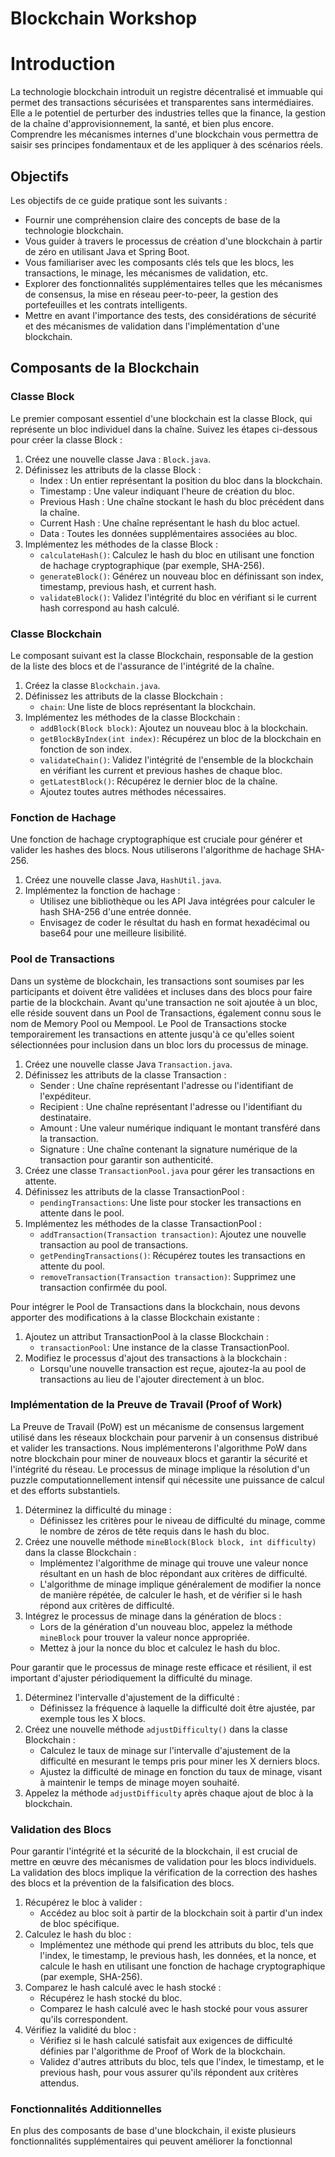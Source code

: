# Blockchain Workshop 
# Introduction

La technologie blockchain introduit un registre décentralisé et immuable qui permet des transactions sécurisées et transparentes sans intermédiaires. Elle a le potentiel de perturber des industries telles que la finance, la gestion de la chaîne d'approvisionnement, la santé, et bien plus encore. Comprendre les mécanismes internes d'une blockchain vous permettra de saisir ses principes fondamentaux et de les appliquer à des scénarios réels.

## Objectifs

Les objectifs de ce guide pratique sont les suivants :

- Fournir une compréhension claire des concepts de base de la technologie blockchain.
- Vous guider à travers le processus de création d'une blockchain à partir de zéro en utilisant Java et Spring Boot.
- Vous familiariser avec les composants clés tels que les blocs, les transactions, le minage, les mécanismes de validation, etc.
- Explorer des fonctionnalités supplémentaires telles que les mécanismes de consensus, la mise en réseau peer-to-peer, la gestion des portefeuilles et les contrats intelligents.
- Mettre en avant l'importance des tests, des considérations de sécurité et des mécanismes de validation dans l'implémentation d'une blockchain.

## Composants de la Blockchain

### Classe Block

Le premier composant essentiel d'une blockchain est la classe Block, qui représente un bloc individuel dans la chaîne. Suivez les étapes ci-dessous pour créer la classe Block :

1. Créez une nouvelle classe Java : `Block.java`.
2. Définissez les attributs de la classe Block :
   - Index : Un entier représentant la position du bloc dans la blockchain.
   - Timestamp : Une valeur indiquant l'heure de création du bloc.
   - Previous Hash : Une chaîne stockant le hash du bloc précédent dans la chaîne.
   - Current Hash : Une chaîne représentant le hash du bloc actuel.
   - Data : Toutes les données supplémentaires associées au bloc.
3. Implémentez les méthodes de la classe Block :
   - `calculateHash()`: Calculez le hash du bloc en utilisant une fonction de hachage cryptographique (par exemple, SHA-256).
   - `generateBlock()`: Générez un nouveau bloc en définissant son index, timestamp, previous hash, et current hash.
   - `validateBlock()`: Validez l'intégrité du bloc en vérifiant si le current hash correspond au hash calculé.

### Classe Blockchain

Le composant suivant est la classe Blockchain, responsable de la gestion de la liste des blocs et de l'assurance de l'intégrité de la chaîne.

1. Créez la classe `Blockchain.java`.
2. Définissez les attributs de la classe Blockchain :
   - `chain`: Une liste de blocs représentant la blockchain.
3. Implémentez les méthodes de la classe Blockchain :
   - `addBlock(Block block)`: Ajoutez un nouveau bloc à la blockchain.
   - `getBlockByIndex(int index)`: Récupérez un bloc de la blockchain en fonction de son index.
   - `validateChain()`: Validez l'intégrité de l'ensemble de la blockchain en vérifiant les current et previous hashes de chaque bloc.
   - `getLatestBlock()`: Récupérez le dernier bloc de la chaîne.
   - Ajoutez toutes autres méthodes nécessaires.

### Fonction de Hachage

Une fonction de hachage cryptographique est cruciale pour générer et valider les hashes des blocs. Nous utiliserons l'algorithme de hachage SHA-256.

1. Créez une nouvelle classe Java, `HashUtil.java`.
2. Implémentez la fonction de hachage :
   - Utilisez une bibliothèque ou les API Java intégrées pour calculer le hash SHA-256 d'une entrée donnée.
   - Envisagez de coder le résultat du hash en format hexadécimal ou base64 pour une meilleure lisibilité.

### Pool de Transactions

Dans un système de blockchain, les transactions sont soumises par les participants et doivent être validées et incluses dans des blocs pour faire partie de la blockchain. Avant qu'une transaction ne soit ajoutée à un bloc, elle réside souvent dans un Pool de Transactions, également connu sous le nom de Memory Pool ou Mempool. Le Pool de Transactions stocke temporairement les transactions en attente jusqu'à ce qu'elles soient sélectionnées pour inclusion dans un bloc lors du processus de minage.

1. Créez une nouvelle classe Java `Transaction.java`.
2. Définissez les attributs de la classe Transaction :
   - Sender : Une chaîne représentant l'adresse ou l'identifiant de l'expéditeur.
   - Recipient : Une chaîne représentant l'adresse ou l'identifiant du destinataire.
   - Amount : Une valeur numérique indiquant le montant transféré dans la transaction.
   - Signature : Une chaîne contenant la signature numérique de la transaction pour garantir son authenticité.
3. Créez une classe `TransactionPool.java` pour gérer les transactions en attente.
4. Définissez les attributs de la classe TransactionPool :
   - `pendingTransactions`: Une liste pour stocker les transactions en attente dans le pool.
5. Implémentez les méthodes de la classe TransactionPool :
   - `addTransaction(Transaction transaction)`: Ajoutez une nouvelle transaction au pool de transactions.
   - `getPendingTransactions()`: Récupérez toutes les transactions en attente du pool.
   - `removeTransaction(Transaction transaction)`: Supprimez une transaction confirmée du pool.

Pour intégrer le Pool de Transactions dans la blockchain, nous devons apporter des modifications à la classe Blockchain existante :

1. Ajoutez un attribut TransactionPool à la classe Blockchain :
   - `transactionPool`: Une instance de la classe TransactionPool.
2. Modifiez le processus d'ajout des transactions à la blockchain :
   - Lorsqu'une nouvelle transaction est reçue, ajoutez-la au pool de transactions au lieu de l'ajouter directement à un bloc.

### Implémentation de la Preuve de Travail (Proof of Work)

La Preuve de Travail (PoW) est un mécanisme de consensus largement utilisé dans les réseaux blockchain pour parvenir à un consensus distribué et valider les transactions. Nous implémenterons l'algorithme PoW dans notre blockchain pour miner de nouveaux blocs et garantir la sécurité et l'intégrité du réseau. Le processus de minage implique la résolution d'un puzzle computationnellement intensif qui nécessite une puissance de calcul et des efforts substantiels.

1. Déterminez la difficulté du minage :
   - Définissez les critères pour le niveau de difficulté du minage, comme le nombre de zéros de tête requis dans le hash du bloc.
2. Créez une nouvelle méthode `mineBlock(Block block, int difficulty)` dans la classe Blockchain :
   - Implémentez l'algorithme de minage qui trouve une valeur nonce résultant en un hash de bloc répondant aux critères de difficulté.
   - L'algorithme de minage implique généralement de modifier la nonce de manière répétée, de calculer le hash, et de vérifier si le hash répond aux critères de difficulté.
3. Intégrez le processus de minage dans la génération de blocs :
   - Lors de la génération d'un nouveau bloc, appelez la méthode `mineBlock` pour trouver la valeur nonce appropriée.
   - Mettez à jour la nonce du bloc et calculez le hash du bloc.

Pour garantir que le processus de minage reste efficace et résilient, il est important d'ajuster périodiquement la difficulté du minage.

1. Déterminez l'intervalle d'ajustement de la difficulté :
   - Définissez la fréquence à laquelle la difficulté doit être ajustée, par exemple tous les X blocs.
2. Créez une nouvelle méthode `adjustDifficulty()` dans la classe Blockchain :
   - Calculez le taux de minage sur l'intervalle d'ajustement de la difficulté en mesurant le temps pris pour miner les X derniers blocs.
   - Ajustez la difficulté de minage en fonction du taux de minage, visant à maintenir le temps de minage moyen souhaité.
3. Appelez la méthode `adjustDifficulty` après chaque ajout de bloc à la blockchain.

### Validation des Blocs

Pour garantir l'intégrité et la sécurité de la blockchain, il est crucial de mettre en œuvre des mécanismes de validation pour les blocs individuels. La validation des blocs implique la vérification de la correction des hashes des blocs et la prévention de la falsification des blocs.

1. Récupérez le bloc à valider :
   - Accédez au bloc soit à partir de la blockchain soit à partir d'un index de bloc spécifique.
2. Calculez le hash du bloc :
   - Implémentez une méthode qui prend les attributs du bloc, tels que l'index, le timestamp, le previous hash, les données, et la nonce, et calcule le hash en utilisant une fonction de hachage cryptographique (par exemple, SHA-256).
3. Comparez le hash calculé avec le hash stocké :
   - Récupérez le hash stocké du bloc.
   - Comparez le hash calculé avec le hash stocké pour vous assurer qu'ils correspondent.
4. Vérifiez la validité du bloc :
   - Vérifiez si le hash calculé satisfait aux exigences de difficulté définies par l'algorithme de Proof of Work de la blockchain.
   - Validez d'autres attributs du bloc, tels que l'index, le timestamp, et le previous hash, pour vous assurer qu'ils répondent aux critères attendus.

### Fonctionnalités Additionnelles

En plus des composants de base d'une blockchain, il existe plusieurs fonctionnalités supplémentaires qui peuvent améliorer la fonctionnal
